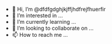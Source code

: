 - 👋 Hi, I’m @dfdfgdghjkjffjhdfrejfhuerfir
- 👀 I’m interested in ...
- 🌱 I’m currently learning ...
- 💞️ I’m looking to collaborate on ...
- 📫 How to reach me ...

<!---
dfdfgdghjkjffjhdfrejfhuerfir/dfdfgdghjkjffjhdfrejfhuerfir is a ✨ special ✨ repository because its `README.md` (this file) appears on your GitHub profile.
You can click the Preview link to take a look at your changes.
--->
